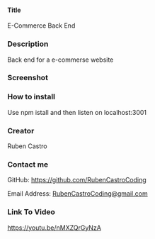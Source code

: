 #### Title 
E-Commerce Back End

### Description
Back end for a e-commerse website

### Screenshot


### How to install 
Use npm istall and then listen on localhost:3001

### Creator
Ruben Castro

### Contact me
GitHub: https://github.com/RubenCastroCoding

Email Address: RubenCastroCoding@gmail.com

### Link To Video
https://youtu.be/nMXZQrGyNzA
